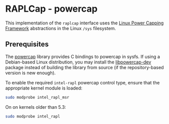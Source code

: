 # RAPLCap - powercap

This implementation of the `raplcap` interface uses the [Linux Power Capping Framework](https://www.kernel.org/doc/Documentation/power/powercap/powercap.txt) abstractions in the Linux `/sys` filesystem.

## Prerequisites

The [powercap](https://github.com/powercap/powercap) library provides C bindings to powercap in sysfs.
If using a Debian-based Linux distribution, you may install the [libpowercap-dev](apt:libpowercap-dev) package instead of building the library from source (if the repository-based version is new enough).

To enable the required `intel-rapl` powercap control type, ensure that the appropriate kernel module is loaded:

```sh
sudo modprobe intel_rapl_msr
```

On on kernels older than 5.3:

```sh
sudo modprobe intel_rapl
```
